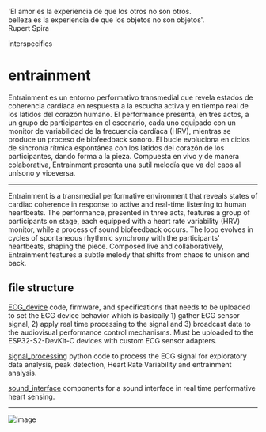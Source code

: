 'El amor es la experiencia de que los otros no son otros.   
belleza es la experiencia de que los objetos no son objetos'.    
Rupert Spira    

    
interspecifics
# entrainment

Entrainment es un entorno performativo transmedial que revela estados de coherencia cardíaca en respuesta a la escucha activa y en tiempo real de los latidos del corazón humano. El performance presenta, en tres actos, a un grupo de participantes en el escenario, cada uno equipado con un monitor de variabilidad de la frecuencia cardíaca (HRV), mientras se  produce un proceso de biofeedback sonoro. El bucle evoluciona en ciclos de sincronía rítmica espontánea con los latidos del corazón de los participantes, dando forma a la pieza. Compuesta en vivo y de manera colaborativa, Entrainment presenta una sutil melodía que va del caos al unísono y viceversa.   

---
  
Entrainment is a transmedial performative environment that reveals states of cardiac coherence in response to active and real-time listening to human heartbeats. The performance, presented in three acts, features a group of participants on stage, each equipped with a heart rate variability (HRV) monitor, while a process of sound biofeedback occurs. The loop evolves in cycles of spontaneous rhythmic synchrony with the participants' heartbeats, shaping the piece. Composed live and collaboratively, Entrainment features a subtle melody that shifts from chaos to unison and back.

## file structure

[ECG_device](https://github.com/interspecifics/entrainment/tree/main/ECG_device) code, firmware, and specifications that needs to be uploaded to set the ECG device behavior which is basically 1) gather ECG sensor signal, 2) apply real time processing to the signal and 3) broadcast data to the audiovisual performance control mechanisms. 
Must be uploaded to the ESP32-S2-DevKit-C devices with custom ECG sensor adapters.

[signal_processing](https://github.com/interspecifics/entrainment/tree/main/signal_processing) python code to process the ECG signal for exploratory data analysis, peak detection, Heart Rate Variability and entrainment analysis.

[sound_interface](https://github.com/interspecifics/entrainment/tree/main/sound_interface) components for a sound interface in real time performative heart sensing.



---
![image](https://github.com/interspecifics/entrainment/assets/12953522/b424808c-a767-4a67-99a7-af5a44c6417a)


